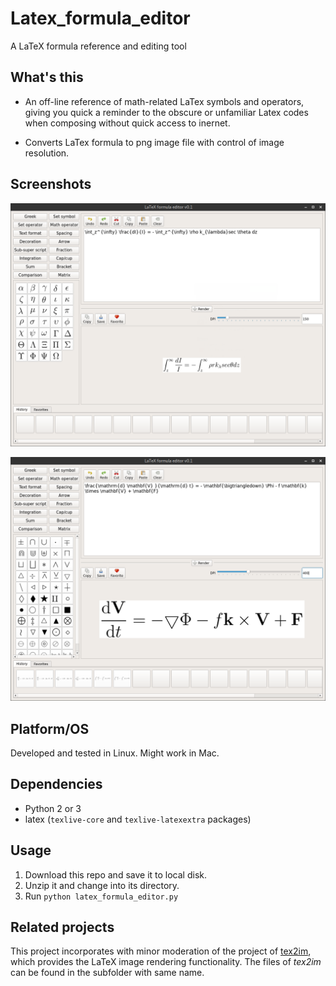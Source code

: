 # Latex_formula_editor

A LaTeX formula reference and editing tool

## What's this

* An off-line reference of math-related LaTex symbols and operators, giving you quick a
reminder to the obscure or unfamiliar Latex codes when composing without quick access to inernet.

* Converts LaTex formula to png image file with control of image resolution.

## Screenshots

![Screenshot 1](https://github.com/Xunius/Latex_formula_editor/blob/master/Screenshot_1.png)

![Screenshot 2](https://github.com/Xunius/Latex_formula_editor/blob/master/Screenshot_2.png)

## Platform/OS

Developed and tested in Linux. Might work in Mac.

## Dependencies

* Python 2 or 3
* latex (`texlive-core` and `texlive-latexextra` packages)

## Usage

1. Download this repo and save it to local disk.
2. Unzip it and change into its directory. 
3. Run `python latex_formula_editor.py`


## Related projects

This project incorporates with minor moderation of the project of [tex2im](http://www.nought.de/tex2im.php), which provides the LaTeX image rendering functionality. The files of *tex2im* can be found in the subfolder with same name.



